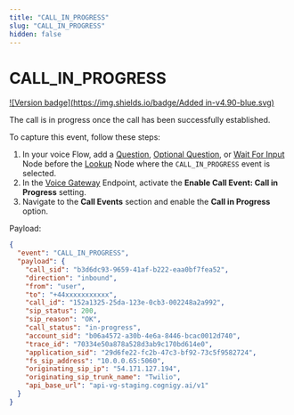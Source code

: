 ```yaml
---
title: "CALL_IN_PROGRESS"
slug: "CALL_IN_PROGRESS"
hidden: false
---
```


# CALL_IN_PROGRESS

[![Version badge](https://img.shields.io/badge/Added in-v4.90-blue.svg)](../../../release-notes/4.90.md)

The call is in progress once the call has been successfully established.

To capture this event, follow these steps:

1. In your voice Flow, add a [Question](../../../ai/build/node-reference/basic/question.md),
   [Optional Question](../../../ai/build/node-reference/basic/optional-question.md),
   or [Wait For Input](../../../ai/build/node-reference/logic/wait-for-input.md) Node before the [Lookup](../../../ai/build/node-reference/logic/lookup.md) Node
   where the `CALL_IN_PROGRESS` event is selected.
2. In the [Voice Gateway](../../../ai/deploy/endpoint-reference/voice-gateway.md) Endpoint, activate the **Enable Call Event: Call in Progress** setting.
3. Navigate to the **Call Events** section and enable the **Call in Progress** option.

Payload:

```json
{
  "event": "CALL_IN_PROGRESS",
  "payload": {
    "call_sid": "b3d6dc93-9659-41af-b222-eaa0bf7fea52",
    "direction": "inbound",
    "from": "user",
    "to": "+44xxxxxxxxxxx",
    "call_id": "152a1325-25da-123e-0cb3-002248a2a992",
    "sip_status": 200,
    "sip_reason": "OK",
    "call_status": "in-progress",
    "account_sid": "b06a4572-a30b-4e6a-8446-bcac0012d740",
    "trace_id": "70334e50a878a528d3ab9c170bd614e0",
    "application_sid": "29d6fe22-fc2b-47c3-bf92-73c5f9582724",
    "fs_sip_address": "10.0.0.65:5060",
    "originating_sip_ip": "54.171.127.194",
    "originating_sip_trunk_name": "Twilio",
    "api_base_url": "api-vg-staging.cognigy.ai/v1"
  }
}
```